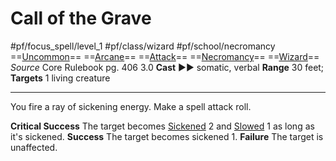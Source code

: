 # Call of the Grave
#pf/focus_spell/level_1 #pf/class/wizard #pf/school/necromancy 
==[Uncommon](../../../Traits/Uncommon.md)== ==[Arcane](../../../Traits/Arcane.md)== ==[Attack](../../../Traits/Attack.md)== ==[Necromancy](../../../Traits/Necromancy.md)== ==[Wizard](../../../Traits/Wizard.md)==
*Source* Core Rulebook pg. 406 3.0
**Cast** ►► somatic, verbal
**Range** 30 feet; **Targets** 1 living creature

---
You fire a ray of sickening energy. Make a spell attack roll.

**Critical Success** The target becomes [Sickened](../../../Conditions/Sickened.md) 2 and [Slowed](../../../Conditions/Slowed.md) 1 as long as it's sickened.
**Success** The target becomes sickened 1.
**Failure** The target is unaffected.